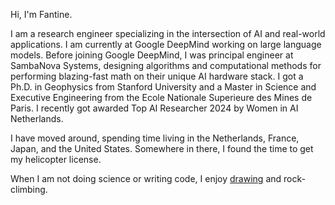 Hi, I'm Fantine.

I am a research engineer specializing in the intersection of AI and real-world applications. 
I am currently at Google DeepMind working on large language models. 
Before joining Google DeepMind, I was principal engineer at SambaNova Systems, designing algorithms and computational methods for performing blazing-fast math on their unique AI hardware stack. I got a Ph.D. in Geophysics from Stanford University and a Master in Science and Executive
                        Engineering
                        from the Ecole Nationale Superieure des Mines de Paris. I recently got awarded Top AI Researcher 2024 by Women in AI Netherlands.
                    </p>
                    <p>I have moved around, spending
                        time living in the Netherlands, France, Japan, and the United States. Somewhere
                        in there, I
                        found the time to get my helicopter license.
                    </p>
                    <p>
                        When I am not doing science or writing code, I enjoy <a href="http://instagram.com/fantine.art"
                            target="_blank" rel="noopener noreferrer">drawing</a> and rock-climbing.
